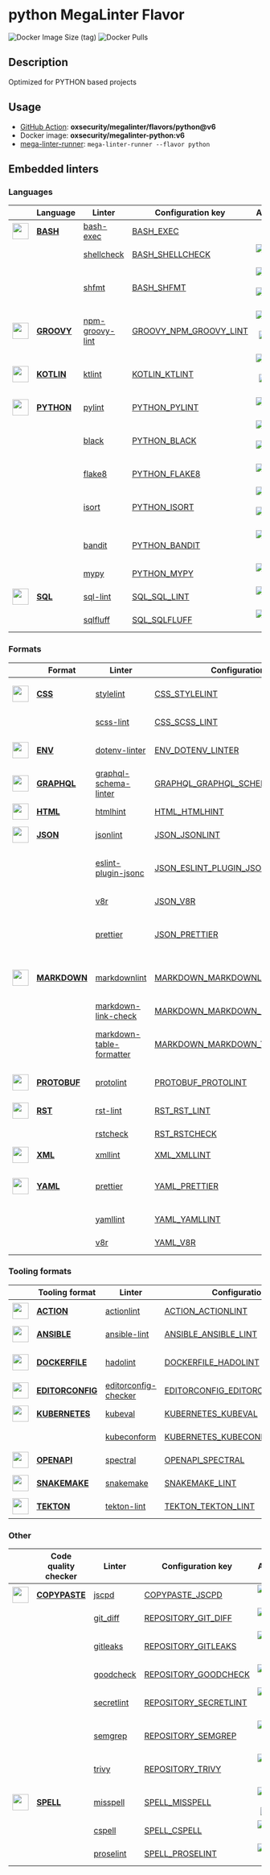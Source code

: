 # python MegaLinter Flavor

![Docker Image Size (tag)](https://img.shields.io/docker/image-size/oxsecurity/megalinter-python/v6)
![Docker Pulls](https://img.shields.io/docker/pulls/oxsecurity/megalinter-python)

## Description

Optimized for PYTHON based projects

## Usage

- [GitHub Action](https://oxsecurity.github.io/megalinter/latest/installation/#github-action): **oxsecurity/megalinter/flavors/python@v6**
- Docker image: **oxsecurity/megalinter-python:v6**
- [mega-linter-runner](https://oxsecurity.github.io/megalinter/latest/mega-linter-runner/): `mega-linter-runner --flavor python`

## Embedded linters

### Languages

| <!-- --> | Language | Linter | Configuration key | Additional  |
| :---: | ----------------- | -------------- | ------------ | :-----:  |
| <img src="https://github.com/oxsecurity/megalinter/raw/main/docs/assets/icons/bash.ico" alt="" height="32px" class="megalinter-icon"></a> <!-- linter-icon --> | [**BASH**](https://oxsecurity.github.io/megalinter/latest/descriptors/bash/) | [bash-exec](https://oxsecurity.github.io/megalinter/latest/descriptors/bash_bash_exec/)| [BASH_EXEC](https://oxsecurity.github.io/megalinter/latest/descriptors/bash_bash_exec/)|  |
| <!-- --> <!-- linter-icon --> |  | [shellcheck](https://oxsecurity.github.io/megalinter/latest/descriptors/bash_shellcheck/)| [BASH_SHELLCHECK](https://oxsecurity.github.io/megalinter/latest/descriptors/bash_shellcheck/)| [![GitHub stars](https://img.shields.io/github/stars/koalaman/shellcheck?cacheSeconds=3600)](https://github.com/koalaman/shellcheck) |
| <!-- --> <!-- linter-icon --> |  | [shfmt](https://oxsecurity.github.io/megalinter/latest/descriptors/bash_shfmt/)| [BASH_SHFMT](https://oxsecurity.github.io/megalinter/latest/descriptors/bash_shfmt/)| [![GitHub stars](https://img.shields.io/github/stars/mvdan/sh?cacheSeconds=3600)](https://github.com/mvdan/sh) ![formatter](https://shields.io/badge/-format-yellow) |
| <img src="https://github.com/oxsecurity/megalinter/raw/main/docs/assets/icons/groovy.ico" alt="" height="32px" class="megalinter-icon"></a> <!-- linter-icon --> | [**GROOVY**](https://oxsecurity.github.io/megalinter/latest/descriptors/groovy/) | [npm-groovy-lint](https://oxsecurity.github.io/megalinter/latest/descriptors/groovy_npm_groovy_lint/)| [GROOVY_NPM_GROOVY_LINT](https://oxsecurity.github.io/megalinter/latest/descriptors/groovy_npm_groovy_lint/)| [![GitHub stars](https://img.shields.io/github/stars/nvuillam/npm-groovy-lint?cacheSeconds=3600)](https://github.com/nvuillam/npm-groovy-lint) ![autofix](https://shields.io/badge/-autofix-green) ![sarif](https://shields.io/badge/-SARIF-orange) |
| <img src="https://github.com/oxsecurity/megalinter/raw/main/docs/assets/icons/kotlin.ico" alt="" height="32px" class="megalinter-icon"></a> <!-- linter-icon --> | [**KOTLIN**](https://oxsecurity.github.io/megalinter/latest/descriptors/kotlin/) | [ktlint](https://oxsecurity.github.io/megalinter/latest/descriptors/kotlin_ktlint/)| [KOTLIN_KTLINT](https://oxsecurity.github.io/megalinter/latest/descriptors/kotlin_ktlint/)| [![GitHub stars](https://img.shields.io/github/stars/pinterest/ktlint?cacheSeconds=3600)](https://github.com/pinterest/ktlint) ![autofix](https://shields.io/badge/-autofix-green) ![sarif](https://shields.io/badge/-SARIF-orange) |
| <img src="https://github.com/oxsecurity/megalinter/raw/main/docs/assets/icons/python.ico" alt="" height="32px" class="megalinter-icon"></a> <!-- linter-icon --> | [**PYTHON**](https://oxsecurity.github.io/megalinter/latest/descriptors/python/) | [pylint](https://oxsecurity.github.io/megalinter/latest/descriptors/python_pylint/)| [PYTHON_PYLINT](https://oxsecurity.github.io/megalinter/latest/descriptors/python_pylint/)| [![GitHub stars](https://img.shields.io/github/stars/PyCQA/pylint?cacheSeconds=3600)](https://github.com/PyCQA/pylint) |
| <!-- --> <!-- linter-icon --> |  | [black](https://oxsecurity.github.io/megalinter/latest/descriptors/python_black/)| [PYTHON_BLACK](https://oxsecurity.github.io/megalinter/latest/descriptors/python_black/)| [![GitHub stars](https://img.shields.io/github/stars/psf/black?cacheSeconds=3600)](https://github.com/psf/black) ![formatter](https://shields.io/badge/-format-yellow) |
| <!-- --> <!-- linter-icon --> |  | [flake8](https://oxsecurity.github.io/megalinter/latest/descriptors/python_flake8/)| [PYTHON_FLAKE8](https://oxsecurity.github.io/megalinter/latest/descriptors/python_flake8/)| [![GitHub stars](https://img.shields.io/github/stars/PyCQA/flake8?cacheSeconds=3600)](https://github.com/PyCQA/flake8) |
| <!-- --> <!-- linter-icon --> |  | [isort](https://oxsecurity.github.io/megalinter/latest/descriptors/python_isort/)| [PYTHON_ISORT](https://oxsecurity.github.io/megalinter/latest/descriptors/python_isort/)| [![GitHub stars](https://img.shields.io/github/stars/PyCQA/isort?cacheSeconds=3600)](https://github.com/PyCQA/isort) ![formatter](https://shields.io/badge/-format-yellow) |
| <!-- --> <!-- linter-icon --> |  | [bandit](https://oxsecurity.github.io/megalinter/latest/descriptors/python_bandit/)| [PYTHON_BANDIT](https://oxsecurity.github.io/megalinter/latest/descriptors/python_bandit/)| [![GitHub stars](https://img.shields.io/github/stars/PyCQA/bandit?cacheSeconds=3600)](https://github.com/PyCQA/bandit) ![sarif](https://shields.io/badge/-SARIF-orange) |
| <!-- --> <!-- linter-icon --> |  | [mypy](https://oxsecurity.github.io/megalinter/latest/descriptors/python_mypy/)| [PYTHON_MYPY](https://oxsecurity.github.io/megalinter/latest/descriptors/python_mypy/)| [![GitHub stars](https://img.shields.io/github/stars/python/mypy?cacheSeconds=3600)](https://github.com/python/mypy) |
| <img src="https://github.com/oxsecurity/megalinter/raw/main/docs/assets/icons/sql.ico" alt="" height="32px" class="megalinter-icon"></a> <!-- linter-icon --> | [**SQL**](https://oxsecurity.github.io/megalinter/latest/descriptors/sql/) | [sql-lint](https://oxsecurity.github.io/megalinter/latest/descriptors/sql_sql_lint/)| [SQL_SQL_LINT](https://oxsecurity.github.io/megalinter/latest/descriptors/sql_sql_lint/)| [![GitHub stars](https://img.shields.io/github/stars/joereynolds/sql-lint?cacheSeconds=3600)](https://github.com/joereynolds/sql-lint) |
| <!-- --> <!-- linter-icon --> |  | [sqlfluff](https://oxsecurity.github.io/megalinter/latest/descriptors/sql_sqlfluff/)| [SQL_SQLFLUFF](https://oxsecurity.github.io/megalinter/latest/descriptors/sql_sqlfluff/)| [![GitHub stars](https://img.shields.io/github/stars/sqlfluff/sqlfluff?cacheSeconds=3600)](https://github.com/sqlfluff/sqlfluff) |

### Formats

| <!-- --> | Format | Linter | Configuration key | Additional  |
| :---: | ----------------- | -------------- | ------------ | :-----:  |
| <img src="https://github.com/oxsecurity/megalinter/raw/main/docs/assets/icons/css.ico" alt="" height="32px" class="megalinter-icon"></a> <!-- linter-icon --> | [**CSS**](https://oxsecurity.github.io/megalinter/latest/descriptors/css/) | [stylelint](https://oxsecurity.github.io/megalinter/latest/descriptors/css_stylelint/)| [CSS_STYLELINT](https://oxsecurity.github.io/megalinter/latest/descriptors/css_stylelint/)| [![GitHub stars](https://img.shields.io/github/stars/stylelint/stylelint?cacheSeconds=3600)](https://github.com/stylelint/stylelint) ![autofix](https://shields.io/badge/-autofix-green) |
| <!-- --> <!-- linter-icon --> |  | [scss-lint](https://oxsecurity.github.io/megalinter/latest/descriptors/css_scss_lint/)| [CSS_SCSS_LINT](https://oxsecurity.github.io/megalinter/latest/descriptors/css_scss_lint/)| [![GitHub stars](https://img.shields.io/github/stars/sds/scss-lint?cacheSeconds=3600)](https://github.com/sds/scss-lint) |
| <img src="https://github.com/oxsecurity/megalinter/raw/main/docs/assets/icons/env.ico" alt="" height="32px" class="megalinter-icon"></a> <!-- linter-icon --> | [**ENV**](https://oxsecurity.github.io/megalinter/latest/descriptors/env/) | [dotenv-linter](https://oxsecurity.github.io/megalinter/latest/descriptors/env_dotenv_linter/)| [ENV_DOTENV_LINTER](https://oxsecurity.github.io/megalinter/latest/descriptors/env_dotenv_linter/)| [![GitHub stars](https://img.shields.io/github/stars/dotenv-linter/dotenv-linter?cacheSeconds=3600)](https://github.com/dotenv-linter/dotenv-linter) ![autofix](https://shields.io/badge/-autofix-green) |
| <img src="https://github.com/oxsecurity/megalinter/raw/main/docs/assets/icons/graphql.ico" alt="" height="32px" class="megalinter-icon"></a> <!-- linter-icon --> | [**GRAPHQL**](https://oxsecurity.github.io/megalinter/latest/descriptors/graphql/) | [graphql-schema-linter](https://oxsecurity.github.io/megalinter/latest/descriptors/graphql_graphql_schema_linter/)| [GRAPHQL_GRAPHQL_SCHEMA_LINTER](https://oxsecurity.github.io/megalinter/latest/descriptors/graphql_graphql_schema_linter/)| [![GitHub stars](https://img.shields.io/github/stars/cjoudrey/graphql-schema-linter?cacheSeconds=3600)](https://github.com/cjoudrey/graphql-schema-linter) |
| <img src="https://github.com/oxsecurity/megalinter/raw/main/docs/assets/icons/html.ico" alt="" height="32px" class="megalinter-icon"></a> <!-- linter-icon --> | [**HTML**](https://oxsecurity.github.io/megalinter/latest/descriptors/html/) | [htmlhint](https://oxsecurity.github.io/megalinter/latest/descriptors/html_htmlhint/)| [HTML_HTMLHINT](https://oxsecurity.github.io/megalinter/latest/descriptors/html_htmlhint/)| [![GitHub stars](https://img.shields.io/github/stars/htmlhint/HTMLHint?cacheSeconds=3600)](https://github.com/htmlhint/HTMLHint) |
| <img src="https://github.com/oxsecurity/megalinter/raw/main/docs/assets/icons/json.ico" alt="" height="32px" class="megalinter-icon"></a> <!-- linter-icon --> | [**JSON**](https://oxsecurity.github.io/megalinter/latest/descriptors/json/) | [jsonlint](https://oxsecurity.github.io/megalinter/latest/descriptors/json_jsonlint/)| [JSON_JSONLINT](https://oxsecurity.github.io/megalinter/latest/descriptors/json_jsonlint/)| [![GitHub stars](https://img.shields.io/github/stars/zaach/jsonlint?cacheSeconds=3600)](https://github.com/zaach/jsonlint) |
| <!-- --> <!-- linter-icon --> |  | [eslint-plugin-jsonc](https://oxsecurity.github.io/megalinter/latest/descriptors/json_eslint_plugin_jsonc/)| [JSON_ESLINT_PLUGIN_JSONC](https://oxsecurity.github.io/megalinter/latest/descriptors/json_eslint_plugin_jsonc/)| [![GitHub stars](https://img.shields.io/github/stars/ota-meshi/eslint-plugin-jsonc?cacheSeconds=3600)](https://github.com/ota-meshi/eslint-plugin-jsonc) ![autofix](https://shields.io/badge/-autofix-green) ![sarif](https://shields.io/badge/-SARIF-orange) |
| <!-- --> <!-- linter-icon --> |  | [v8r](https://oxsecurity.github.io/megalinter/latest/descriptors/json_v8r/)| [JSON_V8R](https://oxsecurity.github.io/megalinter/latest/descriptors/json_v8r/)| [![GitHub stars](https://img.shields.io/github/stars/chris48s/v8r?cacheSeconds=3600)](https://github.com/chris48s/v8r) |
| <!-- --> <!-- linter-icon --> |  | [prettier](https://oxsecurity.github.io/megalinter/latest/descriptors/json_prettier/)| [JSON_PRETTIER](https://oxsecurity.github.io/megalinter/latest/descriptors/json_prettier/)| [![GitHub stars](https://img.shields.io/github/stars/prettier/prettier?cacheSeconds=3600)](https://github.com/prettier/prettier) ![formatter](https://shields.io/badge/-format-yellow) |
| <img src="https://github.com/oxsecurity/megalinter/raw/main/docs/assets/icons/markdown.ico" alt="" height="32px" class="megalinter-icon"></a> <!-- linter-icon --> | [**MARKDOWN**](https://oxsecurity.github.io/megalinter/latest/descriptors/markdown/) | [markdownlint](https://oxsecurity.github.io/megalinter/latest/descriptors/markdown_markdownlint/)| [MARKDOWN_MARKDOWNLINT](https://oxsecurity.github.io/megalinter/latest/descriptors/markdown_markdownlint/)| [![GitHub stars](https://img.shields.io/github/stars/DavidAnson/markdownlint?cacheSeconds=3600)](https://github.com/DavidAnson/markdownlint) ![formatter](https://shields.io/badge/-format-yellow) |
| <!-- --> <!-- linter-icon --> |  | [markdown-link-check](https://oxsecurity.github.io/megalinter/latest/descriptors/markdown_markdown_link_check/)| [MARKDOWN_MARKDOWN_LINK_CHECK](https://oxsecurity.github.io/megalinter/latest/descriptors/markdown_markdown_link_check/)| [![GitHub stars](https://img.shields.io/github/stars/tcort/markdown-link-check?cacheSeconds=3600)](https://github.com/tcort/markdown-link-check) |
| <!-- --> <!-- linter-icon --> |  | [markdown-table-formatter](https://oxsecurity.github.io/megalinter/latest/descriptors/markdown_markdown_table_formatter/)| [MARKDOWN_MARKDOWN_TABLE_FORMATTER](https://oxsecurity.github.io/megalinter/latest/descriptors/markdown_markdown_table_formatter/)| [![GitHub stars](https://img.shields.io/github/stars/nvuillam/markdown-table-formatter?cacheSeconds=3600)](https://github.com/nvuillam/markdown-table-formatter) ![formatter](https://shields.io/badge/-format-yellow) |
| <img src="https://github.com/oxsecurity/megalinter/raw/main/docs/assets/icons/protobuf.ico" alt="" height="32px" class="megalinter-icon"></a> <!-- linter-icon --> | [**PROTOBUF**](https://oxsecurity.github.io/megalinter/latest/descriptors/protobuf/) | [protolint](https://oxsecurity.github.io/megalinter/latest/descriptors/protobuf_protolint/)| [PROTOBUF_PROTOLINT](https://oxsecurity.github.io/megalinter/latest/descriptors/protobuf_protolint/)| [![GitHub stars](https://img.shields.io/github/stars/yoheimuta/protolint?cacheSeconds=3600)](https://github.com/yoheimuta/protolint) ![autofix](https://shields.io/badge/-autofix-green) |
| <img src="https://github.com/oxsecurity/megalinter/raw/main/docs/assets/icons/rst.ico" alt="" height="32px" class="megalinter-icon"></a> <!-- linter-icon --> | [**RST**](https://oxsecurity.github.io/megalinter/latest/descriptors/rst/) | [rst-lint](https://oxsecurity.github.io/megalinter/latest/descriptors/rst_rst_lint/)| [RST_RST_LINT](https://oxsecurity.github.io/megalinter/latest/descriptors/rst_rst_lint/)| [![GitHub stars](https://img.shields.io/github/stars/twolfson/restructuredtext-lint?cacheSeconds=3600)](https://github.com/twolfson/restructuredtext-lint) |
| <!-- --> <!-- linter-icon --> |  | [rstcheck](https://oxsecurity.github.io/megalinter/latest/descriptors/rst_rstcheck/)| [RST_RSTCHECK](https://oxsecurity.github.io/megalinter/latest/descriptors/rst_rstcheck/)| [![GitHub stars](https://img.shields.io/github/stars/myint/rstcheck?cacheSeconds=3600)](https://github.com/myint/rstcheck) |
| <img src="https://github.com/oxsecurity/megalinter/raw/main/docs/assets/icons/xml.ico" alt="" height="32px" class="megalinter-icon"></a> <!-- linter-icon --> | [**XML**](https://oxsecurity.github.io/megalinter/latest/descriptors/xml/) | [xmllint](https://oxsecurity.github.io/megalinter/latest/descriptors/xml_xmllint/)| [XML_XMLLINT](https://oxsecurity.github.io/megalinter/latest/descriptors/xml_xmllint/)|  |
| <img src="https://github.com/oxsecurity/megalinter/raw/main/docs/assets/icons/yaml.ico" alt="" height="32px" class="megalinter-icon"></a> <!-- linter-icon --> | [**YAML**](https://oxsecurity.github.io/megalinter/latest/descriptors/yaml/) | [prettier](https://oxsecurity.github.io/megalinter/latest/descriptors/yaml_prettier/)| [YAML_PRETTIER](https://oxsecurity.github.io/megalinter/latest/descriptors/yaml_prettier/)| [![GitHub stars](https://img.shields.io/github/stars/prettier/prettier?cacheSeconds=3600)](https://github.com/prettier/prettier) ![formatter](https://shields.io/badge/-format-yellow) |
| <!-- --> <!-- linter-icon --> |  | [yamllint](https://oxsecurity.github.io/megalinter/latest/descriptors/yaml_yamllint/)| [YAML_YAMLLINT](https://oxsecurity.github.io/megalinter/latest/descriptors/yaml_yamllint/)| [![GitHub stars](https://img.shields.io/github/stars/adrienverge/yamllint?cacheSeconds=3600)](https://github.com/adrienverge/yamllint) |
| <!-- --> <!-- linter-icon --> |  | [v8r](https://oxsecurity.github.io/megalinter/latest/descriptors/yaml_v8r/)| [YAML_V8R](https://oxsecurity.github.io/megalinter/latest/descriptors/yaml_v8r/)| [![GitHub stars](https://img.shields.io/github/stars/chris48s/v8r?cacheSeconds=3600)](https://github.com/chris48s/v8r) |

### Tooling formats

| <!-- --> | Tooling format | Linter | Configuration key | Additional  |
| :---: | ----------------- | -------------- | ------------ | :-----:  |
| <img src="https://github.com/oxsecurity/megalinter/raw/main/docs/assets/icons/default.ico" alt="" height="32px" class="megalinter-icon"></a> <!-- linter-icon --> | [**ACTION**](https://oxsecurity.github.io/megalinter/latest/descriptors/action/) | [actionlint](https://oxsecurity.github.io/megalinter/latest/descriptors/action_actionlint/)| [ACTION_ACTIONLINT](https://oxsecurity.github.io/megalinter/latest/descriptors/action_actionlint/)| [![GitHub stars](https://img.shields.io/github/stars/rhysd/actionlint?cacheSeconds=3600)](https://github.com/rhysd/actionlint) |
| <img src="https://github.com/oxsecurity/megalinter/raw/main/docs/assets/icons/ansible.ico" alt="" height="32px" class="megalinter-icon"></a> <!-- linter-icon --> | [**ANSIBLE**](https://oxsecurity.github.io/megalinter/latest/descriptors/ansible/) | [ansible-lint](https://oxsecurity.github.io/megalinter/latest/descriptors/ansible_ansible_lint/)| [ANSIBLE_ANSIBLE_LINT](https://oxsecurity.github.io/megalinter/latest/descriptors/ansible_ansible_lint/)| [![GitHub stars](https://img.shields.io/github/stars/ansible/ansible-lint?cacheSeconds=3600)](https://github.com/ansible/ansible-lint) |
| <img src="https://github.com/oxsecurity/megalinter/raw/main/docs/assets/icons/dockerfile.ico" alt="" height="32px" class="megalinter-icon"></a> <!-- linter-icon --> | [**DOCKERFILE**](https://oxsecurity.github.io/megalinter/latest/descriptors/dockerfile/) | [hadolint](https://oxsecurity.github.io/megalinter/latest/descriptors/dockerfile_hadolint/)| [DOCKERFILE_HADOLINT](https://oxsecurity.github.io/megalinter/latest/descriptors/dockerfile_hadolint/)| [![GitHub stars](https://img.shields.io/github/stars/hadolint/hadolint?cacheSeconds=3600)](https://github.com/hadolint/hadolint) ![sarif](https://shields.io/badge/-SARIF-orange) |
| <img src="https://github.com/oxsecurity/megalinter/raw/main/docs/assets/icons/editorconfig.ico" alt="" height="32px" class="megalinter-icon"></a> <!-- linter-icon --> | [**EDITORCONFIG**](https://oxsecurity.github.io/megalinter/latest/descriptors/editorconfig/) | [editorconfig-checker](https://oxsecurity.github.io/megalinter/latest/descriptors/editorconfig_editorconfig_checker/)| [EDITORCONFIG_EDITORCONFIG_CHECKER](https://oxsecurity.github.io/megalinter/latest/descriptors/editorconfig_editorconfig_checker/)| [![GitHub stars](https://img.shields.io/github/stars/editorconfig-checker/editorconfig-checker?cacheSeconds=3600)](https://github.com/editorconfig-checker/editorconfig-checker) |
| <img src="https://github.com/oxsecurity/megalinter/raw/main/docs/assets/icons/kubernetes.ico" alt="" height="32px" class="megalinter-icon"></a> <!-- linter-icon --> | [**KUBERNETES**](https://oxsecurity.github.io/megalinter/latest/descriptors/kubernetes/) | [kubeval](https://oxsecurity.github.io/megalinter/latest/descriptors/kubernetes_kubeval/)| [KUBERNETES_KUBEVAL](https://oxsecurity.github.io/megalinter/latest/descriptors/kubernetes_kubeval/)| [![GitHub stars](https://img.shields.io/github/stars/instrumenta/kubeval?cacheSeconds=3600)](https://github.com/instrumenta/kubeval) |
| <!-- --> <!-- linter-icon --> |  | [kubeconform](https://oxsecurity.github.io/megalinter/latest/descriptors/kubernetes_kubeconform/)| [KUBERNETES_KUBECONFORM](https://oxsecurity.github.io/megalinter/latest/descriptors/kubernetes_kubeconform/)| [![GitHub stars](https://img.shields.io/github/stars/yannh/kubeconform?cacheSeconds=3600)](https://github.com/yannh/kubeconform) |
| <img src="https://github.com/oxsecurity/megalinter/raw/main/docs/assets/icons/openapi.ico" alt="" height="32px" class="megalinter-icon"></a> <!-- linter-icon --> | [**OPENAPI**](https://oxsecurity.github.io/megalinter/latest/descriptors/openapi/) | [spectral](https://oxsecurity.github.io/megalinter/latest/descriptors/openapi_spectral/)| [OPENAPI_SPECTRAL](https://oxsecurity.github.io/megalinter/latest/descriptors/openapi_spectral/)| [![GitHub stars](https://img.shields.io/github/stars/stoplightio/spectral?cacheSeconds=3600)](https://github.com/stoplightio/spectral) |
| <img src="https://github.com/oxsecurity/megalinter/raw/main/docs/assets/icons/snakemake.ico" alt="" height="32px" class="megalinter-icon"></a> <!-- linter-icon --> | [**SNAKEMAKE**](https://oxsecurity.github.io/megalinter/latest/descriptors/snakemake/) | [snakemake](https://oxsecurity.github.io/megalinter/latest/descriptors/snakemake_snakemake/)| [SNAKEMAKE_LINT](https://oxsecurity.github.io/megalinter/latest/descriptors/snakemake_snakemake/)| [![GitHub stars](https://img.shields.io/github/stars/snakemake/snakemake?cacheSeconds=3600)](https://github.com/snakemake/snakemake) |
| <img src="https://github.com/oxsecurity/megalinter/raw/main/docs/assets/icons/tekton.ico" alt="" height="32px" class="megalinter-icon"></a> <!-- linter-icon --> | [**TEKTON**](https://oxsecurity.github.io/megalinter/latest/descriptors/tekton/) | [tekton-lint](https://oxsecurity.github.io/megalinter/latest/descriptors/tekton_tekton_lint/)| [TEKTON_TEKTON_LINT](https://oxsecurity.github.io/megalinter/latest/descriptors/tekton_tekton_lint/)| [![GitHub stars](https://img.shields.io/github/stars/IBM/tekton-lint?cacheSeconds=3600)](https://github.com/IBM/tekton-lint) |

### Other

| <!-- --> | Code quality checker | Linter | Configuration key | Additional  |
| :---: | ----------------- | -------------- | ------------ | :-----:  |
| <img src="https://github.com/oxsecurity/megalinter/raw/main/docs/assets/icons/copypaste.ico" alt="" height="32px" class="megalinter-icon"></a> <!-- linter-icon --> | [**COPYPASTE**](https://oxsecurity.github.io/megalinter/latest/descriptors/copypaste/) | [jscpd](https://oxsecurity.github.io/megalinter/latest/descriptors/copypaste_jscpd/)| [COPYPASTE_JSCPD](https://oxsecurity.github.io/megalinter/latest/descriptors/copypaste_jscpd/)| [![GitHub stars](https://img.shields.io/github/stars/kucherenko/jscpd?cacheSeconds=3600)](https://github.com/kucherenko/jscpd) |
| <!-- --> <!-- linter-icon --> |  | [git_diff](https://oxsecurity.github.io/megalinter/latest/descriptors/repository_git_diff/)| [REPOSITORY_GIT_DIFF](https://oxsecurity.github.io/megalinter/latest/descriptors/repository_git_diff/)| [![GitHub stars](https://img.shields.io/github/stars/git/git?cacheSeconds=3600)](https://github.com/git/git) |
| <!-- --> <!-- linter-icon --> |  | [gitleaks](https://oxsecurity.github.io/megalinter/latest/descriptors/repository_gitleaks/)| [REPOSITORY_GITLEAKS](https://oxsecurity.github.io/megalinter/latest/descriptors/repository_gitleaks/)| [![GitHub stars](https://img.shields.io/github/stars/zricethezav/gitleaks?cacheSeconds=3600)](https://github.com/zricethezav/gitleaks) ![sarif](https://shields.io/badge/-SARIF-orange) |
| <!-- --> <!-- linter-icon --> |  | [goodcheck](https://oxsecurity.github.io/megalinter/latest/descriptors/repository_goodcheck/)| [REPOSITORY_GOODCHECK](https://oxsecurity.github.io/megalinter/latest/descriptors/repository_goodcheck/)| [![GitHub stars](https://img.shields.io/github/stars/sider/goodcheck?cacheSeconds=3600)](https://github.com/sider/goodcheck) |
| <!-- --> <!-- linter-icon --> |  | [secretlint](https://oxsecurity.github.io/megalinter/latest/descriptors/repository_secretlint/)| [REPOSITORY_SECRETLINT](https://oxsecurity.github.io/megalinter/latest/descriptors/repository_secretlint/)| [![GitHub stars](https://img.shields.io/github/stars/secretlint/secretlint?cacheSeconds=3600)](https://github.com/secretlint/secretlint) ![sarif](https://shields.io/badge/-SARIF-orange) |
| <!-- --> <!-- linter-icon --> |  | [semgrep](https://oxsecurity.github.io/megalinter/latest/descriptors/repository_semgrep/)| [REPOSITORY_SEMGREP](https://oxsecurity.github.io/megalinter/latest/descriptors/repository_semgrep/)| [![GitHub stars](https://img.shields.io/github/stars/returntocorp/semgrep?cacheSeconds=3600)](https://github.com/returntocorp/semgrep) ![sarif](https://shields.io/badge/-SARIF-orange) |
| <!-- --> <!-- linter-icon --> |  | [trivy](https://oxsecurity.github.io/megalinter/latest/descriptors/repository_trivy/)| [REPOSITORY_TRIVY](https://oxsecurity.github.io/megalinter/latest/descriptors/repository_trivy/)| [![GitHub stars](https://img.shields.io/github/stars/aquasecurity/trivy?cacheSeconds=3600)](https://github.com/aquasecurity/trivy) ![sarif](https://shields.io/badge/-SARIF-orange) |
| <img src="https://github.com/oxsecurity/megalinter/raw/main/docs/assets/icons/spell.ico" alt="" height="32px" class="megalinter-icon"></a> <!-- linter-icon --> | [**SPELL**](https://oxsecurity.github.io/megalinter/latest/descriptors/spell/) | [misspell](https://oxsecurity.github.io/megalinter/latest/descriptors/spell_misspell/)| [SPELL_MISSPELL](https://oxsecurity.github.io/megalinter/latest/descriptors/spell_misspell/)| [![GitHub stars](https://img.shields.io/github/stars/client9/misspell?cacheSeconds=3600)](https://github.com/client9/misspell) ![autofix](https://shields.io/badge/-autofix-green) |
| <!-- --> <!-- linter-icon --> |  | [cspell](https://oxsecurity.github.io/megalinter/latest/descriptors/spell_cspell/)| [SPELL_CSPELL](https://oxsecurity.github.io/megalinter/latest/descriptors/spell_cspell/)| [![GitHub stars](https://img.shields.io/github/stars/streetsidesoftware/cspell?cacheSeconds=3600)](https://github.com/streetsidesoftware/cspell) |
| <!-- --> <!-- linter-icon --> |  | [proselint](https://oxsecurity.github.io/megalinter/latest/descriptors/spell_proselint/)| [SPELL_PROSELINT](https://oxsecurity.github.io/megalinter/latest/descriptors/spell_proselint/)| [![GitHub stars](https://img.shields.io/github/stars/amperser/proselint?cacheSeconds=3600)](https://github.com/amperser/proselint) |

